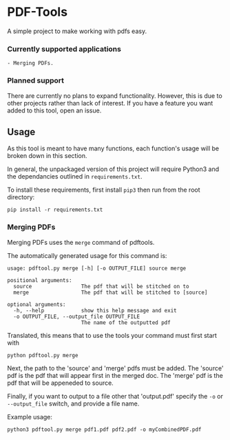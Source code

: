 # PDF-Tools
A simple project to make working with pdfs easy.

### Currently supported applications
    - Merging PDFs.

### Planned support
There are currently no plans to expand functionality. However, this
is due to other projects rather than lack of interest. If you have
a feature you want added to this tool, open an issue.

## Usage
As this tool is meant to have many functions, each function's
usage will be broken down in this section.

In general, the unpackaged version of this project will require
Python3 and the dependancies outlined in `requirements.txt`.

To install these requirements, first install `pip3` then
run from the root directory:
``` commanline
pip install -r requirements.txt
```

### Merging PDFs
Merging PDFs uses the `merge` command of pdftools.

The automatically generated usage for this command
is:
``` commandline
usage: pdftool.py merge [-h] [-o OUTPUT_FILE] source merge

positional arguments:
  source                The pdf that will be stitched on to
  merge                 The pdf that will be stitched to [source]

optional arguments:
  -h, --help            show this help message and exit
  -o OUTPUT_FILE, --output_file OUTPUT_FILE
                        The name of the outputted pdf
```

Translated, this means that to use the tools your command must
first start with
``` commandline
python pdftool.py merge
```

Next, the path to the 'source' and 'merge' pdfs must be added.
The 'source' pdf is the pdf that will appear first in the merged
doc. The 'merge' pdf is the pdf that will be appeneded to source.

Finally, if you want to output to a file other that 'output.pdf'
specify the `-o` or `--output_file` switch, and provide a file name.

Example usage:
``` commandline
python3 pdftool.py merge pdf1.pdf pdf2.pdf -o myCombinedPDF.pdf
```
